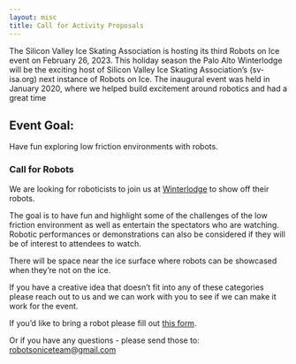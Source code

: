 ```yaml
---
layout: misc
title: Call for Activity Proposals
---
```


The Silicon Valley Ice Skating Association is hosting its third Robots on Ice event on February 26, 2023. This holiday season the Palo Alto Winterlodge will be the exciting host of Silicon Valley Ice Skating Association’s (sv-isa.org) next instance of Robots on Ice. The inaugural event was held in January 2020, where we helped build excitement around robotics and had a great time 


## Event Goal:

Have fun exploring low friction environments with robots. 

### Call for Robots

We are looking for roboticists to join us at [Winterlodge](https://winterlodge.com/) to show off their robots. 

The goal is to have fun and highlight some of the challenges of the low friction environment as well as entertain the spectators who are watching. Robotic performances or demonstrations can also be considered if they will be of interest to attendees to watch. 

There will be space near the ice surface where robots can be showcased when they’re not on the ice. 

If you have a creative idea that doesn’t fit into any of these categories please reach out to us and we can work with you to see if we can make it work for the event.


If you’d like to bring a robot please fill out [this form](https://docs.google.com/forms/d/e/1FAIpQLSfC0Xqd97vw_ePcQR9Ab8LeUJTCHd2kPGvdM5a0p_zp9qf7EQ/viewform?usp=sf_link).

Or if you have any questions - please send those to: robotsoniceteam@gmail.com 
